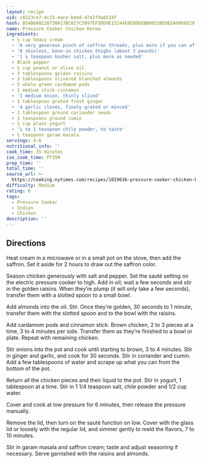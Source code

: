```yaml
---
layout: recipe
uid: c8323ce7-dc15-4ace-bebd-47e1fda8534f
hash: 854B6A0228730A17BC027C5997EF5DD9E15244E8E8D6EBB00158E9EEA9066E29
name: Pressure Cooker Chicken Korma
ingredients:
  - ¼ cup heavy cream
  - 'A very generous pinch of saffron threads, plus more if you can afford it'
  - '6 skinless, bone-in chicken thighs (about 3 pounds)'
  - '1 ¼ teaspoon kosher salt, plus more as needed'
  - Black pepper
  - ¼ cup peanut or olive oil
  - 3 tablespoons golden raisins
  - 3 tablespoons slivered blanched almonds
  - 5 whole green cardamom pods
  - 1 medium stick cinnamon
  - '1 medium onion, thinly sliced'
  - 1 tablespoon grated fresh ginger
  - '4 garlic cloves, finely grated or minced'
  - 1 tablespoon ground coriander seeds
  - 2 teaspoons ground cumin
  - ½ cup plain yogurt
  - '¼ to 1 teaspoon chile powder, to taste'
  - ½ teaspoon garam masala
servings: 4-6
nutritional_info: ''
cook_time: 35 minutes
iso_cook_time: PT35M
prep_time: ''
total_time: ''
source_url: >-
  https://cooking.nytimes.com/recipes/1019636-pressure-cooker-chicken-korma?action=click&module=RecirculationRibbon&pgType=recipedetails&rank=8
difficulty: Medium
rating: 0
tags:
  - Pressure Cooker
  - Indian
  - Chicken
description: ''
---
```

## Directions

Heat cream in a microwave or in a small pot on the stove, then add the saffron. Set it aside for 2 hours to draw out the saffron color.

Season chicken generously with salt and pepper. Set the sauté setting on the electric pressure cooker to high. Add in oil; wait a few seconds and stir in the golden raisins. When they’re plump (it will only take a few seconds), transfer them with a slotted spoon to a small bowl.

Add almonds into the oil. Stir. Once they’re golden, 30 seconds to 1 minute, transfer them with the slotted spoon and to the bowl with the raisins.

Add cardamom pods and cinnamon stick. Brown chicken, 2 to 3 pieces at a time, 3 to 4 minutes per side. Transfer them as they’re finished to a bowl or plate. Repeat with remaining chicken.

Stir onions into the pot and cook until starting to brown, 3 to 4 minutes. Stir in ginger and garlic, and cook for 30 seconds. Stir in coriander and cumin. Add a few tablespoons of water and scrape up what you can from the bottom of the pot.

Return all the chicken pieces and their liquid to the pot. Stir in yogurt, 1 tablespoon at a time. Stir in 1 1/4 teaspoon salt, chile powder and 1/2 cup water.

Cover and cook at low pressure for 6 minutes, then release the pressure manually.

Remove the lid, then turn on the sauté function on low. Cover with the glass lid or loosely with the regular lid, and simmer gently to meld the flavors, 7 to 10 minutes.

Stir in garam masala and saffron cream; taste and adjust seasoning if necessary. Serve garnished with the raisins and almonds.
